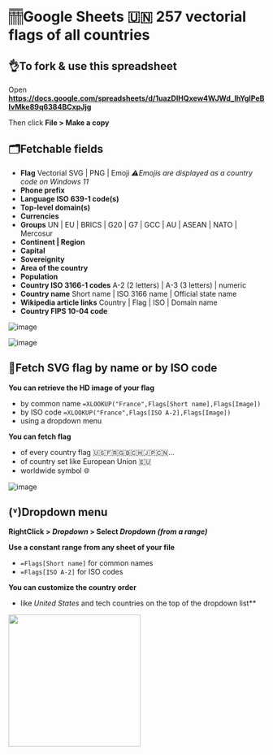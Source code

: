 # 𓊁Google Sheets 🇺🇳 257 vectorial flags of all countries 

## 👌To fork & use this spreadsheet

Open **https://docs.google.com/spreadsheets/d/1uazDIHQxew4WJWd_lhYgIPeBIvMke89q6384BCxpJjg**

Then click **File > Make a copy**

## 🗂️Fetchable fields

- **Flag** Vectorial SVG | PNG | Emoji *⚠️Emojis are displayed as a country code on Windows 11*
- **Phone prefix**
- **Language ISO 639-1 code(s)**
- **Top-level domain(s)**
- **Currencies**
- **Groups** UN | EU | BRICS | G20 | G7 | GCC | AU | ASEAN | NATO | Mercosur
- **Continent | Region**
- **Capital**
- **Sovereignity**
- **Area of the country**
- **Population**
- **Country ISO 3166-1 codes** A-2 (2 letters) | A-3 (3 letters) | numeric
- **Country name** Short name | ISO 3166 name | Official state name
- **Wikipedia article links** Country | Flag | ISO | Domain name
- **Country FIPS 10-04 code**

![image](https://github.com/user-attachments/assets/cd8e5d79-5d8c-4f9d-b546-e1d5309f7784)

![image](https://github.com/user-attachments/assets/357bb8cb-fb2c-4d1b-ba5a-0a19d36cd6d8)


## 🏁Fetch SVG flag by name or by ISO code

**You can retrieve the HD image of your flag**
- by common name `=XLOOKUP("France",Flags[Short name],Flags[Image])`
- by ISO code `=XLOOKUP("France",Flags[ISO A-2],Flags[Image])`
- using a dropdown menu 

**You can fetch flag**
- of every country flag 🇺🇸🇫🇷🇬🇧🇨🇭🇯🇵🇨🇳...
- of country set like European Union 🇪🇺
- worldwide symbol 🌐

![image](https://github.com/user-attachments/assets/03de2b2c-c8cb-4d11-8294-8a1ab19c0cf8)

## (˅)Dropdown menu

**RightClick > *Dropdown* > Select *Dropdown (from a range)***

**Use a constant range from any sheet of your file**
- `=Flags[Short name]` for common names
- `=Flags[ISO A-2]` for ISO codes

**You can customize the country order**
- like *United States* and tech countries on the top of the dropdown list**

<img src="https://github.com/user-attachments/assets/07c40bdf-fed8-49ba-ba7c-6efabee88557" width="260">
